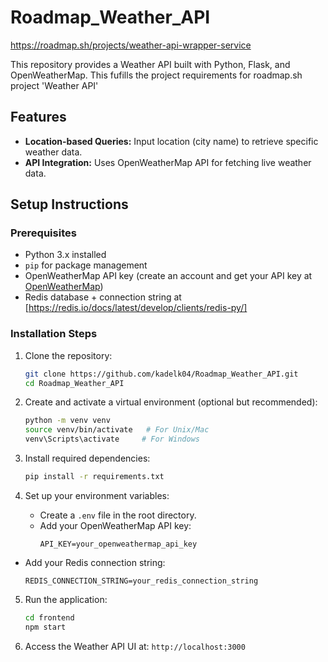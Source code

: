 # Roadmap_Weather_API

https://roadmap.sh/projects/weather-api-wrapper-service

This repository provides a Weather API built with Python, Flask, and OpenWeatherMap. 
This fufills the project requirements for roadmap.sh project 'Weather API'

## Features

- **Location-based Queries:** Input location (city name) to retrieve specific weather data.
- **API Integration:** Uses OpenWeatherMap API for fetching live weather data.

## Setup Instructions

### Prerequisites

- Python 3.x installed
- `pip` for package management
- OpenWeatherMap API key (create an account and get your API key at [OpenWeatherMap](https://openweathermap.org/api))
- Redis database + connection string at [https://redis.io/docs/latest/develop/clients/redis-py/]

### Installation Steps

1. Clone the repository:
   ```bash
   git clone https://github.com/kadelk04/Roadmap_Weather_API.git
   cd Roadmap_Weather_API
   ```

2. Create and activate a virtual environment (optional but recommended):
   ```bash
   python -m venv venv
   source venv/bin/activate   # For Unix/Mac
   venv\Scripts\activate     # For Windows
   ```

3. Install required dependencies:
   ```bash
   pip install -r requirements.txt
   ```

4. Set up your environment variables:
   - Create a `.env` file in the root directory.
   - Add your OpenWeatherMap API key:
     ```env
     API_KEY=your_openweathermap_api_key
     ```
  - Add your Redis connection string:
     ```env
     REDIS_CONNECTION_STRING=your_redis_connection_string
     ```

5. Run the application:
   ```bash
   cd frontend
   npm start
   ```

6. Access the Weather API UI at: `http://localhost:3000`
